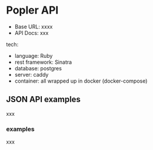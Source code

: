 Popler API
==========

* Base URL: xxxx
* API Docs: xxx

tech:

* language: Ruby
* rest framework: Sinatra
* database: postgres
* server: caddy
* container: all wrapped up in docker (docker-compose)

## JSON API examples

xxx

### examples

xxx
